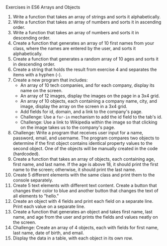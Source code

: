 Exercises in ES6 Arrays and Objects
1. Write a function that takes an array of strings and sorts it alphabetically.
2. Write a function that takes an array of numbers and sorts it in ascending order.
3. Write a function that takes an array of numbers and sorts it in descending order.
4. Create a function that generates an array of 10 first names from your class, where the names are entered by the user, and sorts it alphabetically.
5. Create a function that generates a random array of 10 ages and sorts it in descending order.
6. Create a string that holds the result from exercise 4 and separates the items with a hyphen (-).
7. Create a new program that includes:
   - An array of 10 tech companies, and for each company, display its name on the screen.
   - An array of 12 images, display the images on the page in a 3x4 grid.
   - An array of 10 objects, each containing a company name, city, and image, display the array on the screen in a 3x4 grid.
   - Add fields for id, domain, and a link to the company's page. 
   - Challenge: Use a `for-in` mechanism to add the id field to the tab's id.
   - Challenge: Use a link to Wikipedia within the image so that clicking on the image takes us to the company's page.
8. Challenge: Write a program that receives user input for a name, password, email, and username. The program compares two objects to determine if the first object contains identical property values to the second object. One of the objects will be manually created in the code (hardcoded).
9. Create a function that takes an array of objects, each containing age, first name, and last name. If the age is above 18, it should print the first name to the screen; otherwise, it should print the last name.
10. Create 5 different elements with the same class and print them to the console separately.
11. Create 5 text elements with different text content. Create a button that changes their color to blue and another button that changes the text of all elements to "hello."
12. Create an object with 4 fields and print each field on a separate line. Print each value on a separate line.
13. Create a function that generates an object and takes first name, last name, and age from the user and prints the fields and values neatly on the screen.
14. Challenge: Create an array of 4 objects, each with fields for first name, last name, date of birth, and email.
15. Display the data in a table, with each object in its own row.